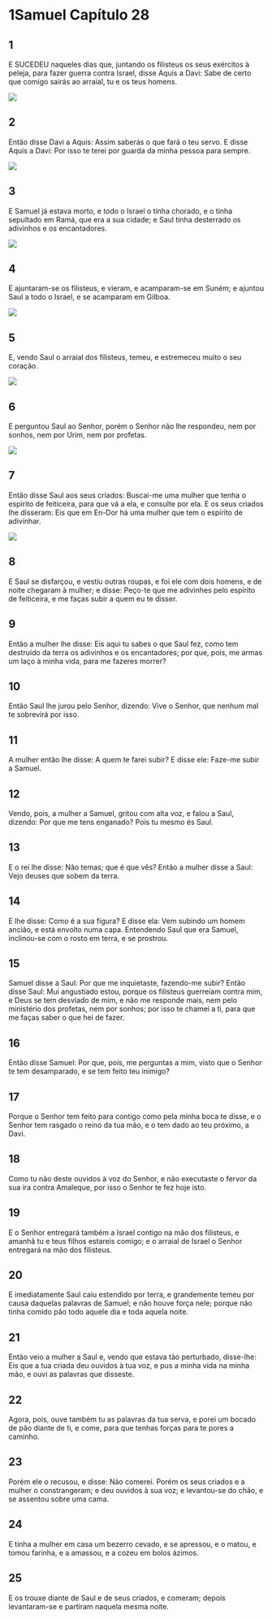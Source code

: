 # 1Samuel Capítulo 28

## 1
E SUCEDEU naqueles dias que, juntando os filisteus os seus exércitos à peleja, para fazer guerra contra Israel, disse Aquis a Davi: Sabe de certo que comigo sairás ao arraial, tu e os teus homens.

![](../.img/1Sm/28/1-0.jpg)

## 2
Então disse Davi a Aquis: Assim saberás o que fará o teu servo. E disse Aquis a Davi: Por isso te terei por guarda da minha pessoa para sempre.

![](../.img/1Sm/28/2-0.jpg)

## 3
E Samuel já estava morto, e todo o Israel o tinha chorado, e o tinha sepultado em Ramá, que era a sua cidade; e Saul tinha desterrado os adivinhos e os encantadores.

![](../.img/1Sm/28/3-0.jpg)

## 4
E ajuntaram-se os filisteus, e vieram, e acamparam-se em Suném; e ajuntou Saul a todo o Israel, e se acamparam em Gilboa.

![](../.img/1Sm/28/4-0.jpg)

## 5
E, vendo Saul o arraial dos filisteus, temeu, e estremeceu muito o seu coração.

![](../.img/1Sm/28/5-0.jpg)

## 6
E perguntou Saul ao Senhor, porém o Senhor não lhe respondeu, nem por sonhos, nem por Urim, nem por profetas.

![](../.img/1Sm/28/6-0.jpg)

## 7
Então disse Saul aos seus criados: Buscai-me uma mulher que tenha o espírito de feiticeira, para que vá a ela, e consulte por ela. E os seus criados lhe disseram: Eis que em En-Dor há uma mulher que tem o espírito de adivinhar.

![](../.img/1Sm/28/7-0.jpg)

## 8
E Saul se disfarçou, e vestiu outras roupas, e foi ele com dois homens, e de noite chegaram à mulher; e disse: Peço-te que me adivinhes pelo espírito de feiticeira, e me faças subir a quem eu te disser.

## 9
Então a mulher lhe disse: Eis aqui tu sabes o que Saul fez, como tem destruído da terra os adivinhos e os encantadores; por que, pois, me armas um laço à minha vida, para me fazeres morrer?

## 10
Então Saul lhe jurou pelo Senhor, dizendo: Vive o Senhor, que nenhum mal te sobrevirá por isso.

## 11
A mulher então lhe disse: A quem te farei subir? E disse ele: Faze-me subir a Samuel.

## 12
Vendo, pois, a mulher a Samuel, gritou com alta voz, e falou a Saul, dizendo: Por que me tens enganado? Pois tu mesmo és Saul.

## 13
E o rei lhe disse: Não temas; que é que vês? Então a mulher disse a Saul: Vejo deuses que sobem da terra.

## 14
E lhe disse: Como é a sua figura? E disse ela: Vem subindo um homem ancião, e está envolto numa capa. Entendendo Saul que era Samuel, inclinou-se com o rosto em terra, e se prostrou.

## 15
Samuel disse a Saul: Por que me inquietaste, fazendo-me subir? Então disse Saul: Mui angustiado estou, porque os filisteus guerreiam contra mim, e Deus se tem desviado de mim, e não me responde mais, nem pelo ministério dos profetas, nem por sonhos; por isso te chamei a ti, para que me faças saber o que hei de fazer.

## 16
Então disse Samuel: Por que, pois, me perguntas a mim, visto que o Senhor te tem desamparado, e se tem feito teu inimigo?

## 17
Porque o Senhor tem feito para contigo como pela minha boca te disse, e o Senhor tem rasgado o reino da tua mão, e o tem dado ao teu próximo, a Davi.

## 18
Como tu não deste ouvidos à voz do Senhor, e não executaste o fervor da sua ira contra Amaleque, por isso o Senhor te fez hoje isto.

## 19
E o Senhor entregará também a Israel contigo na mão dos filisteus, e amanhã tu e teus filhos estareis comigo; e o arraial de Israel o Senhor entregará na mão dos filisteus.

## 20
E imediatamente Saul caiu estendido por terra, e grandemente temeu por causa daquelas palavras de Samuel; e não houve força nele; porque não tinha comido pão todo aquele dia e toda aquela noite.

## 21
Então veio a mulher a Saul e, vendo que estava tão perturbado, disse-lhe: Eis que a tua criada deu ouvidos à tua voz, e pus a minha vida na minha mão, e ouvi as palavras que disseste.

## 22
Agora, pois, ouve também tu as palavras da tua serva, e porei um bocado de pão diante de ti, e come, para que tenhas forças para te pores a caminho.

## 23
Porém ele o recusou, e disse: Não comerei. Porém os seus criados e a mulher o constrangeram; e deu ouvidos à sua voz; e levantou-se do chão, e se assentou sobre uma cama.

## 24
E tinha a mulher em casa um bezerro cevado, e se apressou, e o matou, e tomou farinha, e a amassou, e a cozeu em bolos ázimos.

## 25
E os trouxe diante de Saul e de seus criados, e comeram; depois levantaram-se e partiram naquela mesma noite.

